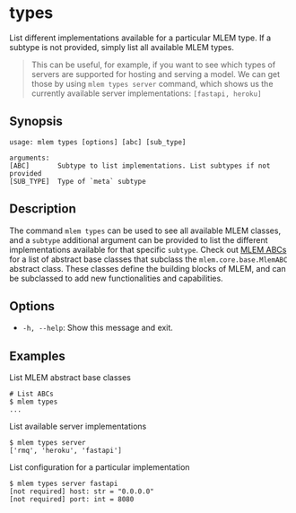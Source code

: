 # types

List different implementations available for a particular MLEM type. If a
subtype is not provided, simply list all available MLEM types.

> This can be useful, for example, if you want to see which types of servers are
> supported for hosting and serving a model. We can get those by using
> `mlem types server` command, which shows us the currently available server
> implementations: `[fastapi, heroku]`

## Synopsis

```usage
usage: mlem types [options] [abc] [sub_type]

arguments:
[ABC]       Subtype to list implementations. List subtypes if not provided
[SUB_TYPE]  Type of `meta` subtype
```

## Description

The command `mlem types` can be used to see all available MLEM classes, and a
`subtype` additional argument can be provided to list the different
implementations available for that specific `subtype`. Check out
[MLEM ABCs](/doc/user-guide/mlem-abcs) for a list of abstract base classes that
subclass the `mlem.core.base.MlemABC` abstract class. These classes define the
building blocks of MLEM, and can be subclassed to add new functionalities and
capabilities.

## Options

- `-h, --help`: Show this message and exit.

## Examples

List MLEM abstract base classes

```cli
# List ABCs
$ mlem types
...
```

List available server implementations

```cli
$ mlem types server
['rmq', 'heroku', 'fastapi']
```

List configuration for a particular implementation

```cli
$ mlem types server fastapi
[not required] host: str = "0.0.0.0"
[not required] port: int = 8080
```
